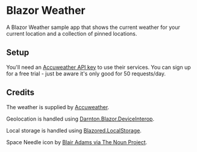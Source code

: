 # Blazor Weather

A Blazor Weather sample app that shows the current weather for your current location and a collection of pinned locations.

## Setup

You'll need an [Accuweather API key](https://developer.accuweather.com/) to use their services. You can sign up for a free trial - just be aware it's only good for 50 requests/day. 

## Credits

The weather is supplied by [Accuweather](https://www.accuweather.com/). 

Geolocation is handled using [Darnton.Blazor.DeviceInterop](https://github.com/darnton/BlazorDeviceInterop).

Local storage is handled using [Blazored.LocalStorage](https://github.com/blazored/LocalStorage).

Space Needle icon by [Blair Adams via The Noun Project](https://thenounproject.com/search/?q=space%20needle&i=915578).

